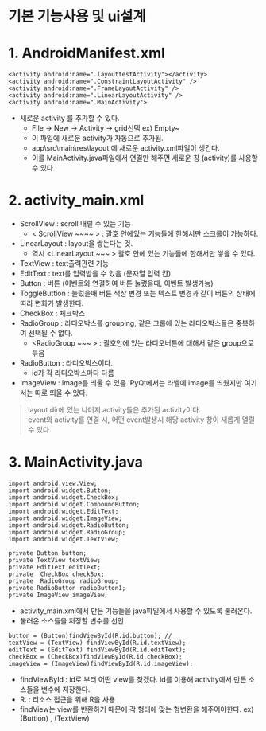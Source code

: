 # 기본 기능사용 및 ui설계
# 1. AndroidManifest.xml
```
<activity android:name=".layouttestActivity"></activity>
<activity android:name=".ConstraintLayoutActivity" />
<activity android:name=".FrameLayoutActivity" />
<activity android:name=".LinearLayoutActivity" />
<activity android:name=".MainActivity">
```
- 새로운 activity 를 추가할 수 있다.
  - File -> New -> Activity -> grid선택 ex) Empty~ 
  - 이 파일에 새로운 activity가 자동으로 추가됨.
  - app\src\main\res\layout 에 새로운 activity.xml파일이 생긴다. 
  - 이를 MainActivity.java파일에서 연결만 해주면 새로운 창 (activity)를 사용할 수 있다.

# 2. activity_main.xml
- ScrollView : scroll 내릴 수 있는 기능
  - < ScrollView  ~~~~ > : 괄호 안에있는 기능들에 한해서만 스크롤이 가능하다.
- LinearLayout : layout을 쌓는다는 것. 
  - 역시 <LinearLayout ~~~ > 괄호 안에 있는 기능들에 한해서만 쌓을 수 있다.
- TextView : text출력관련 기능
- EditText : text를 입력받을 수 있음 (문자열 입력 칸)
- Button : 버튼 (이벤트와 연결하여 버튼 눌렀을때, 이벤트 발생가능)
- ToggleButtion : 눌렀을때 버튼 색상 변경 또는 텍스트 변경과 같이 버튼의 상태에 따라 변화가 발생한다.
- CheckBox : 체크박스 
- RadioGroup : 라디오박스를 grouping, 같은 그룹에 있는 라디오박스들은 중복하여 선택될 수 없다.
  - <RadioGroup ~~~ > : 괄호안에 있는 라디오버튼에 대해서 같은 group으로 묶음
- RadioButton : 라디오박스이다.
  - id가 각 라디오박스마다 다름
- ImageView : image를 띄울 수 있음. PyQt에서는 라벨에 image를 띄웠지만 여기서는 따로 띄울 수 있다.
> layout dir에 있는 나머지 activity들은 추가된 activity이다. \
> event와 activity를 연결 시, 어떤 event발생시 해당 activity 창이 새롭게 열릴 수 있다.

# 3. MainActivity.java
```
import android.view.View;
import android.widget.Button;
import android.widget.CheckBox;
import android.widget.CompoundButton;
import android.widget.EditText;
import android.widget.ImageView;
import android.widget.RadioButton;
import android.widget.RadioGroup;
import android.widget.TextView;

private Button button;
private TextView textView;
private EditText editText;
private  CheckBox checkBox;
private  RadioGroup radioGroup;
private RadioButton radioButton1;
private ImageView imageView;
```
- activity_main.xml에서 만든 기능들을 java파일에서 사용할 수 있도록 불러온다.
- 불러온 소스들을 저장할 변수를 선언

```
button = (Button)findViewById(R.id.button); // 
textView = (TextView) findViewById(R.id.textView);
editText = (EditText) findViewById(R.id.editText);
checkBox = (CheckBox)findViewById(R.id.checkBox);
imageView = (ImageView)findViewById(R.id.imageView);
```
- findViewById : id로 부터 어떤 view를 찾겠다. id를 이용해 activity에서 만든 소스들을 변수에 저장한다.
- R. : 리소스 접근을 위해 R을 사용
- findView는 view를 반환하기 때문에 각 형태에 맞는 형변환을 해주어야한다. ex) (Buttion) , (TextView)
